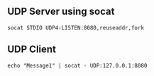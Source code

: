 ## UDP Server using socat
`socat STDIO UDP4-LISTEN:8080,reuseaddr,fork`

## UDP Client
`echo "Message1" | socat - UDP:127.0.0.1:8080`